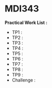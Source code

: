 #  MDI343
**Practical Work List :**
  * TP1 : 
  * TP2 : 
  * TP3 : 
  * TP4 : 
  * TP5 : 
  * TP6 : 
  * TP7 : 
  * TP8 : 
  * TP9 : 
  * Challenge : 
